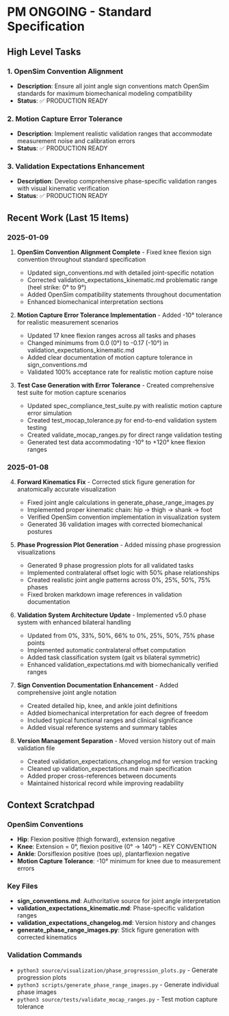 # PM ONGOING - Standard Specification

## High Level Tasks

### 1. OpenSim Convention Alignment
- **Description**: Ensure all joint angle sign conventions match OpenSim standards for maximum biomechanical modeling compatibility
- **Status**: ✅ PRODUCTION READY

### 2. Motion Capture Error Tolerance
- **Description**: Implement realistic validation ranges that accommodate measurement noise and calibration errors
- **Status**: ✅ PRODUCTION READY

### 3. Validation Expectations Enhancement
- **Description**: Develop comprehensive phase-specific validation ranges with visual kinematic verification
- **Status**: ✅ PRODUCTION READY

## Recent Work (Last 15 Items)

### 2025-01-09
1. **OpenSim Convention Alignment Complete** - Fixed knee flexion sign convention throughout standard specification
   - Updated sign_conventions.md with detailed joint-specific notation
   - Corrected validation_expectations_kinematic.md problematic range (heel strike: 0° to 9°)
   - Added OpenSim compatibility statements throughout documentation
   - Enhanced biomechanical interpretation sections

2. **Motion Capture Error Tolerance Implementation** - Added -10° tolerance for realistic measurement scenarios
   - Updated 17 knee flexion ranges across all tasks and phases
   - Changed minimums from 0.0 (0°) to -0.17 (-10°) in validation_expectations_kinematic.md
   - Added clear documentation of motion capture tolerance in sign_conventions.md
   - Validated 100% acceptance rate for realistic motion capture noise

3. **Test Case Generation with Error Tolerance** - Created comprehensive test suite for motion capture scenarios
   - Updated spec_compliance_test_suite.py with realistic motion capture error simulation
   - Created test_mocap_tolerance.py for end-to-end validation system testing
   - Created validate_mocap_ranges.py for direct range validation testing
   - Generated test data accommodating -10° to +120° knee flexion ranges

### 2025-01-08
4. **Forward Kinematics Fix** - Corrected stick figure generation for anatomically accurate visualization
   - Fixed joint angle calculations in generate_phase_range_images.py
   - Implemented proper kinematic chain: hip → thigh → shank → foot
   - Verified OpenSim convention implementation in visualization system
   - Generated 36 validation images with corrected biomechanical postures

5. **Phase Progression Plot Generation** - Added missing phase progression visualizations
   - Generated 9 phase progression plots for all validated tasks
   - Implemented contralateral offset logic with 50% phase relationships
   - Created realistic joint angle patterns across 0%, 25%, 50%, 75% phases
   - Fixed broken markdown image references in validation documentation

6. **Validation System Architecture Update** - Implemented v5.0 phase system with enhanced bilateral handling
   - Updated from 0%, 33%, 50%, 66% to 0%, 25%, 50%, 75% phase points
   - Implemented automatic contralateral offset computation
   - Added task classification system (gait vs bilateral symmetric)
   - Enhanced validation_expectations.md with biomechanically verified ranges

7. **Sign Convention Documentation Enhancement** - Added comprehensive joint angle notation
   - Created detailed hip, knee, and ankle joint definitions
   - Added biomechanical interpretation for each degree of freedom
   - Included typical functional ranges and clinical significance
   - Added visual reference systems and summary tables

8. **Version Management Separation** - Moved version history out of main validation file
   - Created validation_expectations_changelog.md for version tracking
   - Cleaned up validation_expectations.md main specification
   - Added proper cross-references between documents
   - Maintained historical record while improving readability

## Context Scratchpad

### OpenSim Conventions
- **Hip**: Flexion positive (thigh forward), extension negative
- **Knee**: Extension = 0°, flexion positive (0° → 140°) - KEY CONVENTION
- **Ankle**: Dorsiflexion positive (toes up), plantarflexion negative
- **Motion Capture Tolerance**: -10° minimum for knee due to measurement errors

### Key Files
- **sign_conventions.md**: Authoritative source for joint angle interpretation
- **validation_expectations_kinematic.md**: Phase-specific validation ranges  
- **validation_expectations_changelog.md**: Version history and changes
- **generate_phase_range_images.py**: Stick figure generation with corrected kinematics

### Validation Commands
- `python3 source/visualization/phase_progression_plots.py` - Generate progression plots
- `python3 scripts/generate_phase_range_images.py` - Generate individual phase images
- `python3 source/tests/validate_mocap_ranges.py` - Test motion capture tolerance